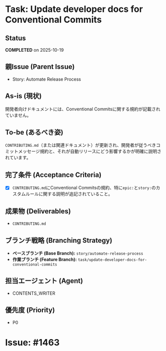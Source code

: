 # Task: Update developer docs for Conventional Commits

## Status
**COMPLETED** on 2025-10-19

## 親Issue (Parent Issue)
- Story: Automate Release Process

## As-is (現状)
開発者向けドキュメントには、Conventional Commitsに関する規約が記載されていません。

## To-be (あるべき姿)
`CONTRIBUTING.md`（または関連ドキュメント）が更新され、開発者が従うべきコミットメッセージ規約と、それが自動リリースにどう影響するかが明確に説明されています。

## 完了条件 (Acceptance Criteria)
- [x] `CONTRIBUTING.md`にConventional Commitsの規約、特に`epic:`と`story:`のカスタムルールに関する説明が追記されていること。

## 成果物 (Deliverables)
- `CONTRIBUTING.md`

## ブランチ戦略 (Branching Strategy)
- **ベースブランチ (Base Branch):** `story/automate-release-process`
- **作業ブランチ (Feature Branch):** `task/update-developer-docs-for-conventional-commits`

## 担当エージェント (Agent)
- CONTENTS_WRITER

## 優先度 (Priority)
- P0

# Issue: #1463
